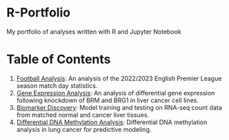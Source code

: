 # R-Portfolio
My portfolio of analyses written with R and Jupyter Notebook

# Table of Contents
1. [Football Analysis](https://github.com/dare-afolabi/R-Portfolio/tree/311b964aac699edf1f403d944dbbb47e794476da/Football%20Analysis): An analysis of the 2022/2023 English Premier League season match day statistics.
2. [Gene Expression Analysis](https://github.com/dare-afolabi/R-Portfolio/tree/6aab2704f2d8a7b68779d3b950acbd610617ed51/Gene%20Expression%20Analysis): An analysis of differential gene expression following knockdown of BRM and BRG1 in liver cancer cell lines.
3. [Biomarker Discovery](https://github.com/dare-afolabi/R-Portfolio/tree/22692353a3803b02b648e8f0b3d6977ce58d2380/Biomarker%20Discovery): Model training and testing on RNA-seq count data from matched normal and cancer liver tissues.
4. [Differential DNA Methylation Analysis](https://github.com/dare-afolabi/R-Portfolio/tree/d60c1fc7e0fb097e5f6bcabe5d799f42c3835b3f/Differential%20DNA%20Methylation%20Analysis): Differential DNA methylation analysis in lung cancer for predictive modeling.



